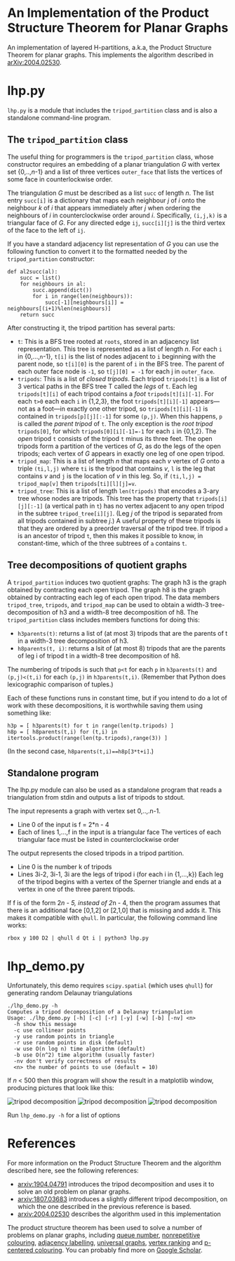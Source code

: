 # An Implementation of the Product Structure Theorem for Planar Graphs

An implementation of layered H-partitions, a.k.a, the Product Structure Theorem for planar graphs.  This implements the algorithm described in [arXiv:2004.02530](https://arxiv.org/abs/2004.02530).

# lhp.py

`lhp.py` is a module that includes the `tripod_partition` class and is also a standalone command-line program.

## The `tripod_partition` class

The useful thing for programmers is the `tripod_partition` class, whose constructor requires an embedding of a planar triangulation *G* with vertex set \{0,..,*n*-1\} and a list of three vertices `outer_face` that lists the vertices of some face in counterlockwise order.

The triangulation *G* must be described as a list `succ` of length *n*. The list entry `succ[i]` is a dictionary that maps each neighbour *j* of *i* onto the neighbour *k* of *i* that appears immediately after *j* when ordering the neighbours of *i* in counterclockwise order around *i*.  Specifically, `(i,j,k)` is a triangular face of *G*.  For any directed edge `ij`, `succ[i][j]` is the third vertex of the face to the left of `ij`.

If you have a standard adjacency list representation of *G* you can use the following function to convert it to the formatted needed by the `tripod_partition` constructor:

    def al2succ(al):
        succ = list()
        for neighbours in al:
            succ.append(dict())
            for i in range(len(neighbours)):
                succ[-1][neighbours[i]] = neighbours[(i+1)%len(neighbours)]
        return succ


After constructing it, the tripod partition has several parts:

- `t`: This is a BFS tree rooted at `roots`, stored in an adjacency list representation.  This tree is represented as a list of length *n*. For each `i` in \{0,...,`n`-1\}, `t[i]` is the list of nodes adjacent to `i` beginning with the parent node, so `t[i][0]` is the parent of `i` in the BFS tree.  The parent of each outer face node is `-1`, so `t[j][0] = -1` for each j in `outer_face`.
- `tripods`: This is a list of *closed tripods*.  Each tripod `tripods[t]` is a list of 3 vertical paths in the BFS tree T called the *legs* of `t`.  Each leg `tripods[t][i]` of each tripod contains a *foot* `tripods[t][i][-1]`.  For each `t>0` each each `i` in \{1,2,3\}, the foot `tripods[t][i][-1]` appears&mdash;not as a foot&mdash;in exactly one other tripod, so  `tripods[t][i][-1]` is contained in `tripods[p][j][:-1]` for some `(p,j)`.  When this happens, `p` is called the *parent tripod* of `t`.  The only exception is the *root tripod* `tripods[0]`, for which `tripods[0][i][-1]=-1` for each `i` in \{0,1,2\}.  The *open* tripod `t` consists of the tripod `t` minus its three feet. The open tripods form a partition of the vertices of *G*, as do the legs of the open tripods; each vertex of *G* appears in exactly one leg of one open tripod.
- `tripod_map`: This is a list of length *n* that maps each *v* vertex of *G* onto a triple `(ti,l,j)` where `ti` is the tripod that contains *v*, `l` is the leg that contains *v* and `j` is the location of *v* in this leg.  So, if `(ti,l,j) = tripod_map[v]` then `tripods[ti][l][j]=v`.
- `tripod_tree`: This is a list of length `len(tripods)` that encodes a 3-ary tree whose nodes are tripods.  This tree has the property that `tripods[i][j][:-1]` (a vertical path in `t`) has no vertex adjacent to any open tripod in the subtree `tripod_tree[i][j]`.  (Leg *j* of the tripod is separated from all tripods contained in subtree *j*.)  A useful property of these tripods is that they are ordered by a preorder traversal of the tripod tree.  If tripod `a` is an ancestor of tripod `t`, then this makes it possible to know, in constant-time, which of the three subtrees of `a` contains `t`.

## Tree decompositions of quotient graphs

A `tripod_partition` induces two quotient graphs: The graph h3 is the graph obtained by contracting each open tripod. The graph h8 is the graph obtained by contracting each leg of each open tripod. The data members `tripod_tree`, `tripods`, and `tripod_map` can be used to obtain a width-3 tree-decomposition of h3 and a width-8 tree decomposition of h8. The `tripod_partition` class includes members functions for doing this:

- `h3parents(t)`: returns a list of (at most 3) tripods that are the parents of t in a width-3 tree decomposition of h3.
- `h8parents(t, i)`: returns a lsit of (at most 8) tripods that are the parents of leg i of tripod t in a width-8 tree decomposition of h8.

The numbering of tripods is such that `p<t` for each `p` in `h3parents(t)` and `(p,j)<(t,i)` for each `(p,j)` in `h3parents(t,i)`.  (Remember that Python does lexicographic comparison of tuples.) 

Each of these functions runs in constant time, but if you intend to do a lot of work with these decompositions, it is worthwhile saving them using something like:

    h3p = [ h3parents(t) for t in range(len(tp.tripods) ]
    h8p = [ h8parents(t,i) for (t,i) in itertools.product(range(len(tp.tripods),range(3)) ]

(In the second case, `h8parents(t,i)==h8p[3*t+i]`.)

## Standalone program

The lhp.py module can also be used as a standalone program that reads a triangulation from stdin and outputs a list of tripods to stdout.

The input represents a graph with vertex set 0,..,.n-1.
- Line 0 of the input is f = 2*n - 4
- Each of lines 1,...,f in the input is a triangular face
The vertices of each triangular face must be listed in counterclockwise order

The output represents the closed tripods in a tripod partition.
- Line 0 is the number k of tripods
- Lines 3i-2, 3i-1, 3i are the legs of tripod i (for each i in {1,...,k})
Each leg of the tripod begins with a vertex of the Sperner triangle and ends at a vertex in one of the three parent tripods.

If f is of the form 2*n - 5, instead of 2*n - 4, then the program assumes that there is an additional face [0,1,2] or [2,1,0] that is missing and adds it. This makes it compatible with `qhull`. In particular, the following command line works:

    rbox y 100 D2 | qhull d Qt i | python3 lhp.py

# lhp_demo.py

Unfortunately, this demo requires `scipy.spatial` (which uses `qhull`) for generating random Delaunay triangulations

    ./lhp_demo.py -h
    Computes a tripod decomposition of a Delaunay triangulation
    Usage: ./lhp_demo.py [-h] [-c] [-r] [-y] [-w] [-b] [-nv] <n>
      -h show this message
      -c use collinear points
      -y use random points in triangle
      -r use random points in disk (default)
      -w use O(n log n) time algorithm (default)
      -b use O(n^2) time algorithm (usually faster)
      -nv don't verify correctness of results
      <n> the number of points to use (default = 10)

If *n* &lt; 500 then this program will show the result in a matplotlib window, producing pictures that look like this:

![tripod decomposition](figs/figure.png "Tripod decomposition")
![tripod decomposition](figs/figure2.png "Tripod decomposition")
![tripod decomposition](figs/figure3.png "Tripod decomposition")

Run `lhp_demo.py -h` for a list of options

# References

For more information on the Product Structure Theorem and the algorithm described here, see the following references:

- [arxiv:1904.04791](https://arxiv.org/abs/1904.04791) introduces the tripod decomposition and uses it to solve an old problem on planar graphs.
- [arxiv:1807.03683](https://arxiv.org/abs/1807.03683) introduces a slightly different tripod decomposition, on which the one described in the previous reference  is based.
- [arxiv:2004.02530](https://arxiv.org/abs/2004.02530) describes the algorithm used in this implementation

The product structure theorem has been used to solve a number of problems on planar graphs, including [queue number](https://arxiv.org/abs/1904.04791), [nonrepetitive colouring](https://arxiv.org/abs/1904.05269), [adjacency labelling](https://arxiv.org/abs/2003.04280), [universal graphs](https://arxiv.org/abs/2010.05779), [vertex ranking](https://arxiv.org/abs/2007.06455) and [p-centered colouring](https://arxiv.org/abs/1907.04586).  You can probably find more on [Google Scholar](https://scholar.google.com/scholar?cites=16964377059594834981).


